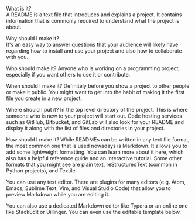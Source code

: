  
What is it?    
A README is a text file that introduces and explains a project. It contains information that is commonly required to understand what the project is about.
  
Why should I make it?   
It's an easy way to answer questions that your audience will likely have regarding how to install and use your project and also how to collaborate with you.
 
Who should make it?
Anyone who is working on a programming project, especially if you want others to use it or contribute.

When should I make it? 
Definitely before you show a project to other people or make it public. You might want to get into the habit of making it the first file you create in a new project.

Where should I put it? 
In the top level directory of the project. This is where someone who is new to your project will start out. Code hosting services such as GitHub, Bitbucket, and GitLab will also look for your README and display it along with the list of files and directories in your project.
  
How should I make it? 
While READMEs can be written in any text file format, the most common one that is used nowadays is Markdown. It allows you to add some lightweight formatting. You can learn more about it here, which also has a helpful reference guide and an interactive tutorial. Some other formats that you might see are plain text, reStructuredText (common in Python projects), and Textile.

You can use any text editor. There are plugins for many editors (e.g. Atom, Emacs, Sublime Text, Vim, and Visual Studio Code) that allow you to preview Markdown while you are editing it.

You can also use a dedicated Markdown editor like Typora or an online one like StackEdit or Dillinger. You can even use the editable template below.
 
